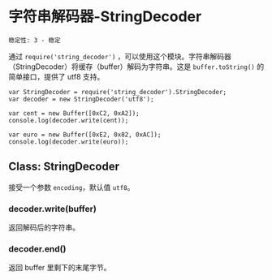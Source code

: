 # 字符串解码器-StringDecoder

    稳定性: 3 - 稳定

通过 `require('string_decoder')` ，可以使用这个模块。字符串解码器（StringDecoder）将缓存（buffer）解码为字符串。这是 `buffer.toString()` 的简单接口，提供了 utf8 支持。

    var StringDecoder = require('string_decoder').StringDecoder;
    var decoder = new StringDecoder('utf8');

    var cent = new Buffer([0xC2, 0xA2]);
    console.log(decoder.write(cent));

    var euro = new Buffer([0xE2, 0x82, 0xAC]);
    console.log(decoder.write(euro));

## Class: StringDecoder

接受一个参数 `encoding`，默认值 `utf8`。

### decoder.write(buffer)

返回解码后的字符串。

### decoder.end()

返回 buffer 里剩下的末尾字节。
